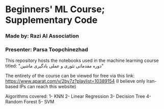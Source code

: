 # Beginners' ML Course; Supplementary Code
### Made by: Razi AI Association 
### Presenter: Parsa Toopchinezhad


This repository hosts the notebooks used in the machine learning course titled: "دوره مقدماتی تئوری و عملی یادگیری ماشین"


The entirety of the course can be viewed for free via this link:
https://www.aparat.com/v/2by7z?playlist=10389154
(I believe only Iran-based IPs can reach this website)


Algorithms covered:
1- KNN
2- Linear Regression
3- Decision Tree
4- Random Forest
5- SVM